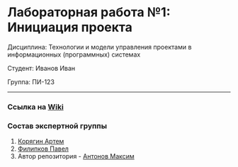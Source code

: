 # Лабораторная работа №1: Инициация проекта

Дисциплина: Технологии и модели управления проектами в информационных (программных) системах

Студент: Иванов Иван

Группа: ПИ-123

---

### Ссылка на [Wiki](https://github.com/Karnagelized/project/wiki/%D0%93%D0%BB%D0%B0%D0%B2%D0%BD%D0%B0%D1%8F-%D1%81%D1%82%D1%80%D0%B0%D0%BD%D0%B8%D1%86%D0%B0)

### Состав экспертной группы
1. [Корягин Артем](???)
2. [Филипков Павел](https://github.com/Dementro1)
3. Автор репозитория - [Антонов Максим](https://github.com/Karnagelized)
